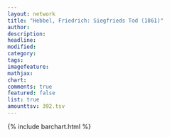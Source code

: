 ```yaml
---
layout: network
title: "Hebbel, Friedrich: Siegfrieds Tod (1861)"
author:
description:
headline:
modified:
category:
tags:
imagefeature: 
mathjax: 
chart: 
comments: true
featured: false
list: true
amounttsv: 392.tsv
---
```

{% include barchart.html %}
